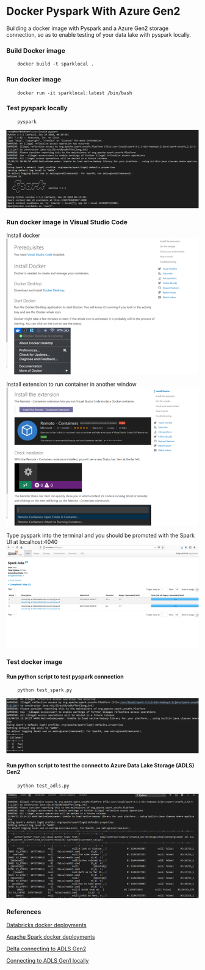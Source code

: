 # Docker Pyspark With Azure Gen2 
Building a docker image with Pyspark and a Azure Gen2 storage connection, so as to enable testing of your data lake with pyspark locally.


### Build Docker image
```
    docker build -t sparklocal .
```


### Run docker image
```
    docker run -it sparklocal:latest /bin/bash
```


### Test pyspark locally 
```
    pyspark 
```

![Pyspark locally](/images/Spark_locally.PNG)


### Run docker image in Visual Studio Code

Install docker 
![Install docker](/images/install_docker.PNG) 

Install extension to run container in another window
![Install extension](/images/extension.PNG) 

Type pyspark into the terminal and you should be promoted with the Spark UI at localhost:4040
![Install extension](/images/spark_ui.PNG) 


### Test docker image

#### Run python script to test pyspark connection

```
    python test_spark.py
```
![read from the lake](/images/spark_dataframe.PNG)

#### Run python script to test the connect to Azure Data Lake Storage (ADLS) Gen2


```
    python test_adls.py
```

![read from the lake](/images/json_from_lake.PNG)


### References 

[Databricks docker deployments](https://www.datamechanics.co/blog-post/spark-and-docker-your-spark-development-cycle-just-got-ten-times-faster)

[Apache Spark docker deployments](https://towardsdatascience.com/diy-apache-spark-docker-bb4f11c10d24)

[Delta connecting to ADLS Gen2](https://docs.delta.io/latest/delta-storage.html#azure-data-lake-storage-gen2)

[Connecting to ADLS Gen1 locally](https://medium.com/azure-data-lake/connecting-your-own-hadoop-or-spark-to-azure-data-lake-store-93d426d6a5f4)
